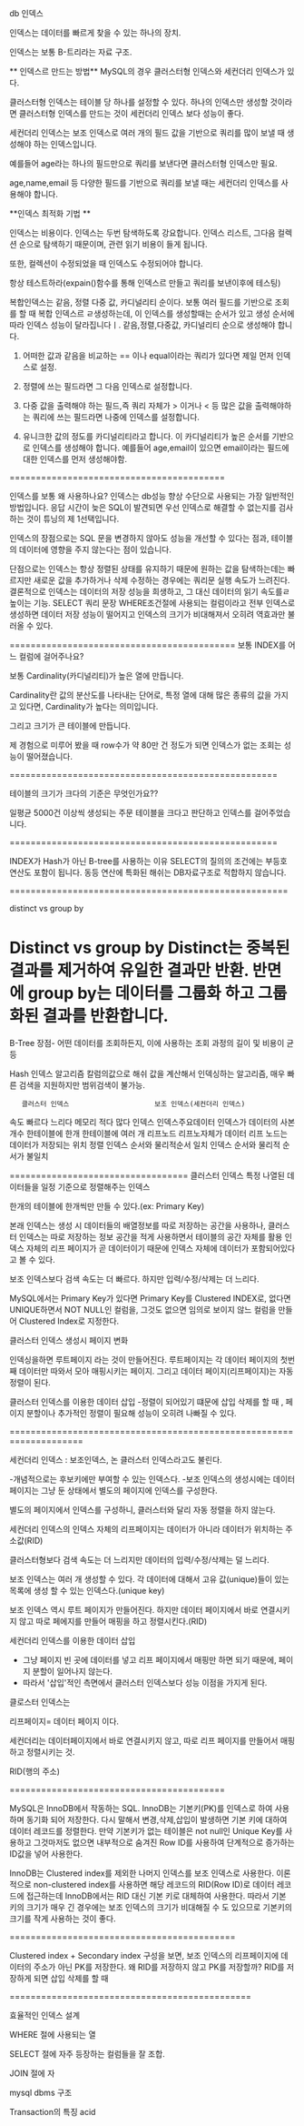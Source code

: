 db 인덱스

인덱스는 데이터를 빠르게 찾을 수 있는 하나의 장치.

인덱스는 보통 B-트리라는 자료 구조.

** 인덱스르 만드는 방법**
MySQL의 경우 클러스터형 인덱스와 세컨더리 인덱스가 있다.

클러스터형 인덱스는 테이블 당 하나를 설정할 수 있다.
하나의 인덱스만 생성할 것이라면 클러스터형 인덱스를 만드는 것이 세컨더리 인덱스 보다 성능이 좋다.

세컨더리 인덱스는 보조 인덱스로 여러 개의 필드 값을 기반으로 쿼리를 많이 보낼 때 생성해야 하는 인덱스입니다.

예를들어 age라는 하나의 필드만으로 쿼리를 보낸다면 클러스터형 인덱스만 필요.

age,name,email 등 다양한 필드를 기반으로 쿼리를 보낼 때는 세컨더리 인덱스를 사용해야 합니다.

**인덱스 최적화 기법 **

인덱스는 비용이다.
인덱스는 두번 탐색하도록 강요합니다. 인덱스 리스트, 그다음 컬렉션 순으로 탐색하기 때문이며, 관련 읽기 비용이 들게 됩니다.

또한, 컬렉션이 수정되었을 때 인덱스도 수정되어야 합니다. 


항상 테스트하라(expain()함수를 통해 인덱스르 만들고 쿼리를 보낸이후에 테스팅)

복합인덱스는 같음, 정렬 다중 값, 카디널리티 순이다.
보통 여러 필드를 기반으로 조회를 할 때 복합 인덱스르 ㄹ생성하는데, 이 인덱스를 생성할때는 순서가 있고 생성 순서에 따라 인덱스 성능이 달라집니다ㅣ.
같음,정렬,다중값, 카디널리티 순으로 생성해야 합니다.

1. 어떠한 값과 같음을 비교하는 == 이나 equal이라는 쿼리가 있다면 제일 먼저 인덱스로 설정.

2. 정렬에 쓰는 필드라면 그 다음 인덱스로 설정합니다.

3. 다중 값을 출력해야 하는 필드,즉 쿼리 자체가 > 이거나 < 등 많은 값을 출력해야하는 쿼리에 쓰는 필드라면 나중에 인덱스를 설정합니다.

4. 유니크한 값의 정도를 카디널리티라고 합니다. 이 카디널리티가 높은 순서를 기반으로 인덱스를 생성해야 합니다. 예를들어 age,email이 있으면 email이라는 필드에 대한 
인덱스를 먼저 생성해야함.


=========================================

인덱스를 보통 왜 사용하나요?
인덱스는 db성능 향상 수단으로 사용되는 가장 일반적인 방법입니다.
응답 시간이 늦은 SQL이 발견되면 우선 인덱스로 해결할 수 없는지를 검사하는 것이 튜닝의 제 1선택입니다.

인덱스의 장점으로는 SQL 문을 변경하지 않아도 성능을 개선할 수 있다는 점과, 테이블의 데이터에 영향을 주지 않는다는 점이 있습니다.

단점으로는 인덱스는 항상 정렬된 상태를 유지하기 때문에 원하는 값을 탐색하는데는 빠르지만 새로운 값을 추가하거나 삭제 수정하는 경우에는 쿼리문 실행 속도가 느려진다.
결론적으로 인덱스는 데이터의 저장 성능을 희생하고, 그 대신 데이터의 읽기 속도를ㄹ 높이는 기능. 
SELECT 쿼리 문장 WHERE조건절에 사용되는 컬럼이라고 전부 인덱스로 생성하면 데이터 저장 성능이 떨어지고 인덱스의 크기가 비대해져서 오히려 역효과만 불러올 수 있다.

===========================================
보통 INDEX를 어느 컬럼에 걸어주나요?

보통 Cardinality(카디널리티)가 높은 열에 만듭니다.

Cardinality란 값의 분산도를 나타내는 단어로, 특정 열에 대해 많은 종류의 값을 가지고 있다면, Cardinality가 높다는 의미입니다.

그리고 크기가 큰 테이블에 만듭니다.

제 경험으로 미루어 봤을 때 row수가 약 80만 건 정도가 되면 인덱스가 없는 조회는 성능이 떨어졌습니다.

===================================================

테이블의 크기가 크다의 기준은 무엇인가요??

일평균 5000건 이상씩 생성되는 주문 테이블을 크다고 판단하고 인덱스를 걸어주었습니다.

===================================================

INDEX가 Hash가 아닌 B-tree를 사용하는 이유
SELECT의 질의의 조건에는 부등호 연산도 포함이 됩니다.
동등 연산에 특화된 해쉬는 DB자료구조로 적합하지 않습니다.

=====================================================

distinct vs group by

Distinct vs group by
Distinct는 중복된 결과를 제거하여 유일한 결과만 반환.
반면에 group by는 데이터를 그룹화 하고 그룹화된 결과를 반환합니다.
====================================================

B-Tree 
장점- 어떤 데이터를 조회하든지, 이에 사용하는 조회 과정의 길이 및 비용이 균등

Hash 인덱스 알고리즘
칼럼의값으로 해쉬 값을 계산해서 인덱싱하는 알고리즘, 매우 빠른 검색을 지원하지만 범위검색이 불가능.

	   클러스터 인덱스  	   				보조 인덱스(세컨더리 인덱스)

속도 	    빠르다 		    	 			느리다
메모리 	적다		  	     	  			많다
인덱스   인덱스주요데이터	   				인덱스가 데이터의 사본
개수		한테이블에 한개     	  			한테이블에 여러 개
리프노드    리프노자체가 데이터     			리프 노드는 데이터가 저장되는 위치
정렬     인덱스 순서와 물리적순서 일치    	인덱스 순서와 물리적 순서가 불일치

==================================
클러스터 인덱스
특정 나열된 데이터들을 일정 기준으로 정렬해주는 인덱스

한개의 테이블에 한개씩만 만들 수 있다.(ex: Primary Key)

본래 인덱스는 생성 시 데이터들의 배열정보를 따로 저장하는 공간을 사용하나, 클러스터 인덱스는 따로 저장하는 정보 공간을 적게 사용하면서
테이블의 공간 자체를 활용
인덱스 자체의 리프 페이지가 곧 데이터이기 때문에 인덱스 자체에 데이터가 포함되어있다고 볼 수 있다.

보조 인덱스보다 검색 속도는 더 빠르다.
하지만 입력/수정/삭제는 더 느리다.

MySQL에서는 Primary Key가 있다면 Primary Key를 Clustered INDEX로, 없다면 UNIQUE하면서 NOT NULL인 컬럼을, 그것도 없으면 임의로 보이지 않느 컬럼을 만들어
Clustered Index로 지정한다.

클러스터 인덱스 생성시 페이지 변화

인덱싱을하면 루트페이지 라는 것이 만들어진다.
루트페이지는 각 데이터 페이지의 첫번째 데이터만 따와서 모아 매핑시키는 페이지. 그리고 데이터 페이지(리프페이지)는 자동 정렬이 된다.

클러스터 인덱스를 이용한 데이터 삽입
-정렬이 되어있기 떄문에 삽입 삭제를 할 때 , 페이지 분할이나 추가적인 정렬이 필요해 성능이 오히려 나빠질 수 있다.

====================================================================

세컨더리 인덱스 : 보조인덱스, 논 클러스터 인덱스라고도 불린다. 

-개념적으로는 후보키에만 부여할 수 있는 인덱스다.
-보조 인덱스의 생성시에는 데이터 페이지는 그냥 둔 상태에서 별도의 페이지에 인덱스를 구성한다.

별도의 페이지에서 인덱스를 구성하니, 클러스터와 달리 자동 정렬을 하지 않는다. 

세컨더리 인덱스의 인덱스 자체의 리프페이지는 데이터가 아니라 데이터가 위치하는 주소값(RID)

클러스터형보다 검색 속도는 더 느리지만 데이터의 입력/수정/삭제는 덜 느리다.

보조 인덱스는 여러 개 생성할 수 있다. 각 데이터에 대해서 고유 값(unique)들이 있는 목록에 생성 할 수 있는 인덱스다.(unique key)

보조 인덱스 역시 루트 페이지가 만들어진다. 하지만 데이터 페이지에서 바로 연결시키지 않고 따로 페에지를 만들어 매핑을 하고 정렬시킨다.(RID)
 

세컨더리 인덱스를 이용한 데이터 삽입

- 그냥 페이지 빈 곳에 데이터를 넣고 리프 페이지에서 매핑만 하면 되기 때문에, 페이지 분할이 일어나지 않는다.
- 따라서 '삽입'적인 측면에서 클러스터 인덱스보다 성능 이점을 가지게 된다.

클로스터 인덱스는

리프페이지= 데이터 페이지 이다.

세컨더리는
데이터페이지에서 바로 연결시키지 않고, 따로 리프 페이지를 만들어서 매핑하고 정렬시키는 것.

RID(행의 주소)

=========================================

MySQL은 InnoDB에서 작동하는 SQL.
InnoDB는 기본키(PK)를 인덱스로 하여 사용하며 동기화 되어 저장한다. 다시 말해서 변경,삭제,삽입이 발생하면 기본 키에 대하여 데이터 레코드를 정렬한다.
만약 기본키가 없는 테이블은 not null인 Unique Key를 사용하고 그것마저도 없으면 내부적으로 숨겨진 Row ID를 사용하여 단계적으로 증가하는 ID값을 넣어 사용한다.

InnoDB는 Clustered index를 제외한 나머지 인덱스를 보조 인덱스로 사용한다. 이론적으로 non-clustered index를 사용하면 해당 레코드의 RID(Row ID)로 데이터 레코드에
접근하는데 InnoDB에서는 RID 대신 기본 키로 대체하여 사용한다. 따라서 기본 키의 크기가 매우 긴 경우에는 보조 인덱스의 크기가 비대해질 수 도 있으므로
기본키의 크기를 작게 사용하는 것이 좋다.

===========================================

Clustered index + Secondary index 구성을 보면, 보조 인덱스의 리프페이지에 데이터의 주소가 아닌 PK를 저장한다.
왜 RID를 저장하지 않고 PK를 저장할까?
RID를 저장하게 되면 삽입 삭제를 할 때 


==============================================


효율적인 인덱스 설계

WHERE 절에 사용되는 열


SELECT 절에 자주 등장하는 컬럼들을 잘 조합.

JOIN 절에 자





mysql dbms 구조

Transaction의 특징 acid







